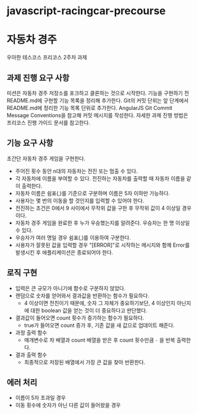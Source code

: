 # javascript-racingcar-precourse

# 자동차 경주
우아한 테스코스 프리코스 2주차 과제

## 과제 진행 요구 사항
미션은 자동차 경주 저장소를 포크하고 클론하는 것으로 시작한다.
기능을 구현하기 전 README.md에 구현할 기능 목록을 정리해 추가한다.
Git의 커밋 단위는 앞 단계에서 README.md에 정리한 기능 목록 단위로 추가한다.
AngularJS Git Commit Message Conventions을 참고해 커밋 메시지를 작성한다.
자세한 과제 진행 방법은 프리코스 진행 가이드 문서를 참고한다.

## 기능 요구 사항
초간단 자동차 경주 게임을 구현한다.

* 주어진 횟수 동안 n대의 자동차는 전진 또는 멈출 수 있다.
* 각 자동차에 이름을 부여할 수 있다. 전진하는 자동차를 출력할 때 자동차 이름을 같이 출력한다.
* 자동차 이름은 쉼표(,)를 기준으로 구분하며 이름은 5자 이하만 가능하다.
* 사용자는 몇 번의 이동을 할 것인지를 입력할 수 있어야 한다.
* 전진하는 조건은 0에서 9 사이에서 무작위 값을 구한 후 무작위 값이 4 이상일 경우이다.
* 자동차 경주 게임을 완료한 후 누가 우승했는지를 알려준다. 우승자는 한 명 이상일 수 있다.
* 우승자가 여러 명일 경우 쉼표(,)를 이용하여 구분한다.
* 사용자가 잘못된 값을 입력할 경우 "[ERROR]"로 시작하는 메시지와 함께 Error를 발생시킨 후 애플리케이션은 종료되어야 한다.

## 로직 구현
* 입력은 큰 규모가 아니기에 함수로 구분하지 않았다.
* 랜덤으로 숫자를 얻어와서 결과값을 반환하는 함수가 필요하다.
  * 4 이상이면 전진이기 때문에, 숫자 그 자체가 중요하기보단, 4 이상인지 아닌지에 대한 boolean 값을 얻는 것이 더 중요하다고 판단했다.
* 결과값이 들어오면 count 횟수가 증가하는 함수가 필요하다.
  * true가 들어오면 count 증가 후, 기존 값을 새 값으로 업데이트 해준다.
* 과정 출력 함수
  * 매개변수로 차 배열과 count 배열을 받은 후 count 횟수만큼 `-` 을 반복 출력한다.
* 결과 출력 함수
  * 최종적으로 저장된 배열에서 가장 큰 값을 찾아 반환한다.

## 에러 처리
* 이름이 5자 초과일 경우
* 이동 횟수에 숫자가 아닌 다른 값이 들어왔을 경우